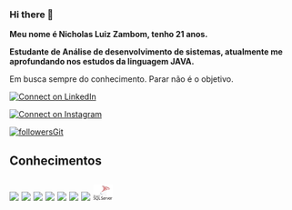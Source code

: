 ### Hi there 👋
<b>
<p>Meu nome é Nicholas Luiz Zambom, tenho 21 anos.</p>
  <p>Estudante de Análise de desenvolvimento de sistemas, atualmente me aprofundando nos estudos da linguagem JAVA.</p>
</b>
<p>Em busca sempre do conhecimento. Parar não é o objetivo.</p>

<div align = "left">
  
[![Connect on LinkedIn](https://img.shields.io/badge/LinkedIn-0077B5?style=for-the-badge&logo=linkedin&logoColor=white)](https://www.linkedin.com/in/nicholas-luiz-zambom/)

[![Connect on Instagram](https://img.shields.io/badge/Instagram-E4405F?style=for-the-badge&logo=instagram&logoColor=white)](https://www.instagram.com/nluiz_01/)

[![followersGit](https://img.shields.io/github/followers/adrianoleitedasilva?style=social)](https://github.com/Nickzambom)
  
</div>
     <div>
          <h2>Conhecimentos<h2>
      <div align = "left">
         <img width="6%"  src="https://camo.githubusercontent.com/65b616ed4448c46e59c11345a1d49a01adc6d51f9bd6e93ee61d29573e04c597/68747470733a2f2f63646e2e6a7364656c6976722e6e65742f67682f64657669636f6e732f64657669636f6e2f69636f6e732f6a6176612f6a6176612d6f726967696e616c2d776f72646d61726b2e737667">
        <img width="5%" src="https://www.vectorlogo.zone/logos/visualstudio_code/visualstudio_code-icon.svg">
        <img width="5%" src="https://www.vectorlogo.zone/logos/w3_css/w3_css-icon.svg">
        <img width="5%" src="https://www.vectorlogo.zone/logos/w3_html5/w3_html5-icon.svg">
        <img width="5%" src="https://www.vectorlogo.zone/logos/javascript/javascript-vertical.svg">
        <img width="5%"  src="https://brandeps.com/logo-download/C/C-Sharp-logo-vector-01.svg">
        <img width="69" src="https://www.vectorlogo.zone/logos/postgresql/postgresql-vertical.svg">
        <img width="7%"  src="https://github.com/cncf/landscape/blob/master/hosted_logos/microsoft-sql-server.svg">
      </div>
        <div>

